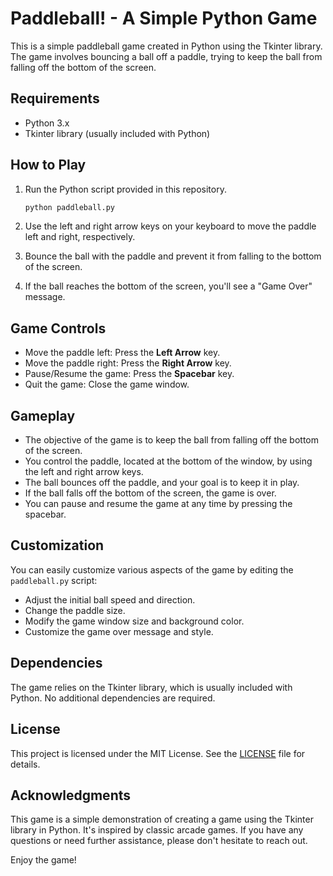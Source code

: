 # Paddleball! - A Simple Python Game

This is a simple paddleball game created in Python using the Tkinter library. The game involves bouncing a ball off a paddle, trying to keep the ball from falling off the bottom of the screen.

## Requirements

- Python 3.x
- Tkinter library (usually included with Python)

## How to Play

1. Run the Python script provided in this repository.

   ```bash
   python paddleball.py
   ```

2. Use the left and right arrow keys on your keyboard to move the paddle left and right, respectively.

3. Bounce the ball with the paddle and prevent it from falling to the bottom of the screen.

4. If the ball reaches the bottom of the screen, you'll see a "Game Over" message.

## Game Controls

- Move the paddle left: Press the **Left Arrow** key.
- Move the paddle right: Press the **Right Arrow** key.
- Pause/Resume the game: Press the **Spacebar** key.
- Quit the game: Close the game window.

## Gameplay

- The objective of the game is to keep the ball from falling off the bottom of the screen.
- You control the paddle, located at the bottom of the window, by using the left and right arrow keys.
- The ball bounces off the paddle, and your goal is to keep it in play.
- If the ball falls off the bottom of the screen, the game is over.
- You can pause and resume the game at any time by pressing the spacebar.

## Customization

You can easily customize various aspects of the game by editing the `paddleball.py` script:

- Adjust the initial ball speed and direction.
- Change the paddle size.
- Modify the game window size and background color.
- Customize the game over message and style.

## Dependencies

The game relies on the Tkinter library, which is usually included with Python. No additional dependencies are required.

## License

This project is licensed under the MIT License. See the [LICENSE](LICENSE) file for details.

## Acknowledgments

This game is a simple demonstration of creating a game using the Tkinter library in Python. It's inspired by classic arcade games. If you have any questions or need further assistance, please don't hesitate to reach out.

Enjoy the game!
